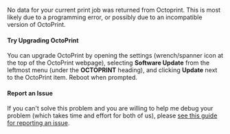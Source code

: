 No data for your current print job was returned from Octoprint.  This is most likely due to a programming error, or possibly due to an incompatible version of OctoPrint.

#### Try Upgrading OctoPrint

You can upgrade OctoPrint by opening the settings (wrench/spanner icon at the top of the OctoPrint webpage), selecting **Software Update** from the leftmost menu (under the **OCTOPRINT** heading), and clicking **Update** next to the OctoPrint item.  Reboot when prompted.

#### Report an Issue
If you can't solve this problem and you are willing to help me debug your problem (which takes time and effort for both of us), please <a href="https://github.com/FormerLurker/Octolapse/wiki/V0.4---Reporting-An-Issue" title="How to report an issue in the Octolapse github repository" target="_blank">see this guide for reporting an issue</a>.
